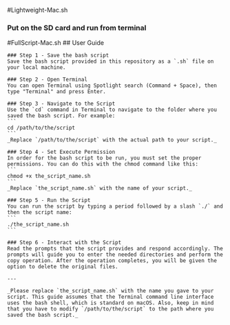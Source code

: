 #Lightweight-Mac.sh
 ### Put on the SD card and run from terminal


#FullScript-Mac.sh
    ## User Guide

    ### Step 1 - Save the bash script
    Save the bash script provided in this repository as a `.sh` file on your local machine.

    ### Step 2 - Open Terminal
    You can open Terminal using Spotlight search (Command + Space), then type "Terminal" and press Enter.

    ### Step 3 - Navigate to the Script
    Use the `cd` command in Terminal to navigate to the folder where you saved the bash script. For example:
    ```
    cd /path/to/the/script
    ```
    _Replace `/path/to/the/script` with the actual path to your script._

    ### Step 4 - Set Execute Permission
    In order for the bash script to be run, you must set the proper permissions. You can do this with the chmod command like this:
    ```
    chmod +x the_script_name.sh
    ```
    _Replace `the_script_name.sh` with the name of your script._

    ### Step 5 - Run the Script
    You can run the script by typing a period followed by a slash `./` and then the script name:
    ```
    ./the_script_name.sh
    ```

    ### Step 6 - Interact with the Script
    Read the prompts that the script provides and respond accordingly. The prompts will guide you to enter the needed directories and perform the copy operation. After the operation completes, you will be given the option to delete the original files.

    ---

    _Please replace `the_script_name.sh` with the name you gave to your script. This guide assumes that the Terminal command line interface uses the bash shell, which is standard on macOS. Also, keep in mind that you have to modify `/path/to/the/script` to the path where you saved the bash script._
